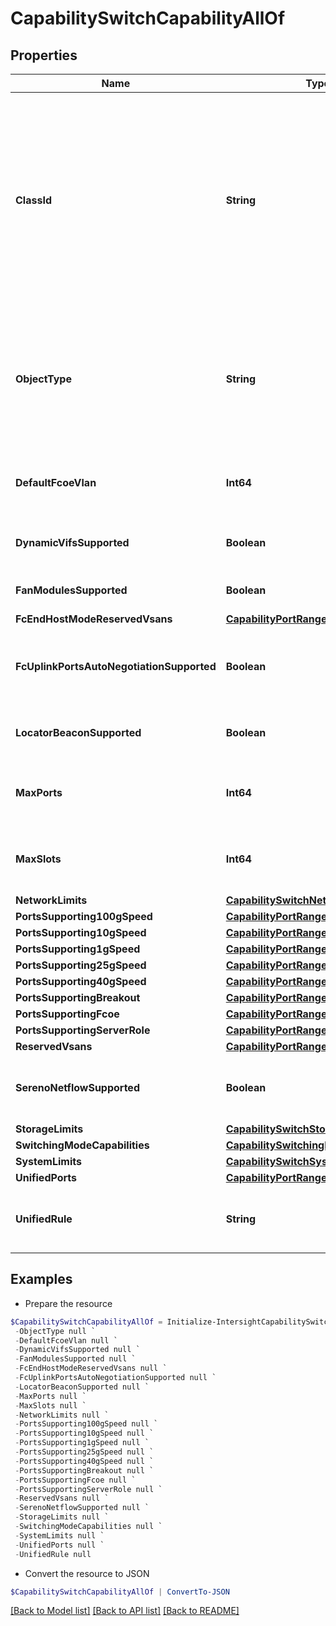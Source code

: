 # CapabilitySwitchCapabilityAllOf
## Properties

Name | Type | Description | Notes
------------ | ------------- | ------------- | -------------
**ClassId** | **String** | The fully-qualified name of the instantiated, concrete type. This property is used as a discriminator to identify the type of the payload when marshaling and unmarshaling data. | [default to "capability.SwitchCapability"]
**ObjectType** | **String** | The fully-qualified name of the instantiated, concrete type. The value should be the same as the &#39;ClassId&#39; property. | [default to "capability.SwitchCapability"]
**DefaultFcoeVlan** | **Int64** | Default Fcoe VLAN associated with this switch. | [optional] 
**DynamicVifsSupported** | **Boolean** | Dynamic VIFs support on this switch. | [optional] 
**FanModulesSupported** | **Boolean** | Fan Modules support on this switch. | [optional] 
**FcEndHostModeReservedVsans** | [**CapabilityPortRange[]**](CapabilityPortRange.md) |  | [optional] 
**FcUplinkPortsAutoNegotiationSupported** | **Boolean** | Fc Uplink ports auto negotiation speed support on this switch. | [optional] 
**LocatorBeaconSupported** | **Boolean** | Locator Beacon LED support on this switch. | [optional] 
**MaxPorts** | **Int64** | Maximum allowed physical ports on this switch. | [optional] 
**MaxSlots** | **Int64** | Maximum allowed physical slots on this switch. | [optional] 
**NetworkLimits** | [**CapabilitySwitchNetworkLimits**](CapabilitySwitchNetworkLimits.md) |  | [optional] 
**PortsSupporting100gSpeed** | [**CapabilityPortRange[]**](CapabilityPortRange.md) |  | [optional] 
**PortsSupporting10gSpeed** | [**CapabilityPortRange[]**](CapabilityPortRange.md) |  | [optional] 
**PortsSupporting1gSpeed** | [**CapabilityPortRange[]**](CapabilityPortRange.md) |  | [optional] 
**PortsSupporting25gSpeed** | [**CapabilityPortRange[]**](CapabilityPortRange.md) |  | [optional] 
**PortsSupporting40gSpeed** | [**CapabilityPortRange[]**](CapabilityPortRange.md) |  | [optional] 
**PortsSupportingBreakout** | [**CapabilityPortRange[]**](CapabilityPortRange.md) |  | [optional] 
**PortsSupportingFcoe** | [**CapabilityPortRange[]**](CapabilityPortRange.md) |  | [optional] 
**PortsSupportingServerRole** | [**CapabilityPortRange[]**](CapabilityPortRange.md) |  | [optional] 
**ReservedVsans** | [**CapabilityPortRange[]**](CapabilityPortRange.md) |  | [optional] 
**SerenoNetflowSupported** | **Boolean** | Sereno Adaptor with Netflow support on this switch. | [optional] 
**StorageLimits** | [**CapabilitySwitchStorageLimits**](CapabilitySwitchStorageLimits.md) |  | [optional] 
**SwitchingModeCapabilities** | [**CapabilitySwitchingModeCapability[]**](CapabilitySwitchingModeCapability.md) |  | [optional] 
**SystemLimits** | [**CapabilitySwitchSystemLimits**](CapabilitySwitchSystemLimits.md) |  | [optional] 
**UnifiedPorts** | [**CapabilityPortRange[]**](CapabilityPortRange.md) |  | [optional] 
**UnifiedRule** | **String** | The Slider rule for Unified ports on this switch. | [optional] 

## Examples

- Prepare the resource
```powershell
$CapabilitySwitchCapabilityAllOf = Initialize-IntersightCapabilitySwitchCapabilityAllOf  -ClassId null `
 -ObjectType null `
 -DefaultFcoeVlan null `
 -DynamicVifsSupported null `
 -FanModulesSupported null `
 -FcEndHostModeReservedVsans null `
 -FcUplinkPortsAutoNegotiationSupported null `
 -LocatorBeaconSupported null `
 -MaxPorts null `
 -MaxSlots null `
 -NetworkLimits null `
 -PortsSupporting100gSpeed null `
 -PortsSupporting10gSpeed null `
 -PortsSupporting1gSpeed null `
 -PortsSupporting25gSpeed null `
 -PortsSupporting40gSpeed null `
 -PortsSupportingBreakout null `
 -PortsSupportingFcoe null `
 -PortsSupportingServerRole null `
 -ReservedVsans null `
 -SerenoNetflowSupported null `
 -StorageLimits null `
 -SwitchingModeCapabilities null `
 -SystemLimits null `
 -UnifiedPorts null `
 -UnifiedRule null
```

- Convert the resource to JSON
```powershell
$CapabilitySwitchCapabilityAllOf | ConvertTo-JSON
```

[[Back to Model list]](../README.md#documentation-for-models) [[Back to API list]](../README.md#documentation-for-api-endpoints) [[Back to README]](../README.md)

